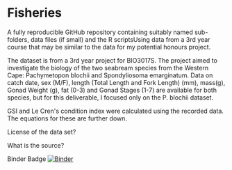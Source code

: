 # Fisheries
A fully reproducible GitHub repository containing suitably named sub-folders, data files (if small) and the R scriptsUsing data from a 3rd year course that may be similar to the data for my potential honours project.

The dataset is from a 3rd year project for BIO3017S.
The project aimed to investigate the biology of the two seabream species from the Western Cape: Pachymetopon blochii and Spondyliosoma emarginatum. Data on catch date, sex (M/F), length (Total Length and Fork Length) (mm), mass(g), Gonad Weight (g), fat (0-3) and Gonad Stages (1-7) are available for both species, but for this deliverable, I focused only on the P. blochii dataset.

GSI and Le Cren's condition index were calculated using the recorded data. The equations for these are further down.

License of the data set?

What is the source?

Binder Badge
[![Binder](https://mybinder.org/badge_logo.svg)](https://mybinder.org/v2/gh/kayla-heuer/Fisheries/HEAD)
